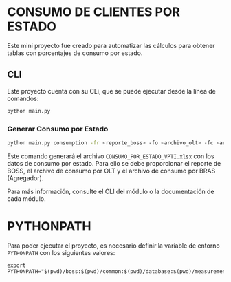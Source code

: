 # CONSUMO DE CLIENTES POR ESTADO
Este mini proyecto fue creado para automatizar las cálculos para obtener tablas con porcentajes de consumo por estado.

## CLI
Este proyecto cuenta con su CLi, que se puede ejecutar desde la línea de comandos:
```bash
python main.py
```

### Generar Consumo por Estado
```bash
python main.py consumption -fr <reporte_boss> -fo <archivo_olt> -fc <archivo_consumo>
```
Este comando generará el archivo `CONSUMO_POR_ESTADO_VPTI.xlsx` con los datos de consumo por estado. Para ello se debe proporcionar el reporte de BOSS, el archivo de consumo por OLT y el archivo de consumo por BRAS (Agregador).

Para más información, consulte el CLI del módulo o la documentación de cada módulo.

# PYTHONPATH
Para poder ejecutar el proyecto, es necesario definir la variable de entorno `PYTHONPATH` con los siguientes valores:
```
export PYTHONPATH="$(pwd)/boss:$(pwd)/common:$(pwd)/database:$(pwd)/measurement:$(pwd)/olt"
```
